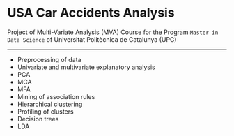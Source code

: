 # USA Car Accidents Analysis
Project of Multi-Variate Analysis (MVA) Course for the Program `Master in Data Science` of Universitat Politècnica de Catalunya (UPC)
***
* Preprocessing of data
* Univariate and multivariate explanatory analysis
* PCA
* MCA
* MFA
* Mining of association rules
* Hierarchical clustering
* Profiling of clusters
* Decision trees
* LDA
